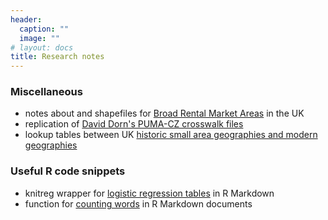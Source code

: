 ```yaml
---
header:
  caption: ""
  image: ""
# layout: docs
title: Research notes
---
```


### Miscellaneous

- notes about and shapefiles for [Broad Rental Market Areas](https://github.com/mfransham/BRMA-guidance-notes) in the UK 
- replication of [David Dorn's PUMA-CZ crosswalk files](https://github.com/mfransham/puma-cz-cw-dorn-rep)
- lookup tables between UK [historic small area geographies and modern geographies](https://github.com/mfransham/2022-09-geographic-lookups)

### Useful R code snippets

- knitreg wrapper for [logistic regression tables](https://gist.github.com/mfransham/ffbe6a352bf90f4884e4b3ce89581b4d) in R Markdown 
- function for [counting words](https://gist.github.com/mfransham/2739850f6c251e9c363018afca5f51ff) in R Markdown documents 
